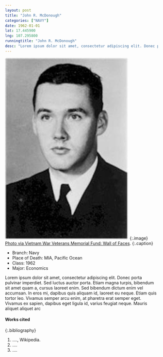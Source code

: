 ```yaml
---
layout: post
title: "John R. McDonough"
categories: ["NAVY"]
date: 1962-01-01
lat: 17.445900
lng: 107.295800
runningtitle: "John R. McDonough"
desc: "Lorem ipsum dolor sit amet, consectetur adipiscing elit. Donec porta pulvinar imperdiet. Sed luctus auctor porta. Etiam magna turpis, bibendum sit amet quam a,"
---
```


![John R. McDonough](images/johnmcdonough.jpg)
   {:.image}
[Photo via Vietnam War Veterans Memorial Fund: Wall of Faces](https://www.vvmf.org/Wall-of-Faces/36556/JOHN-R-MCDONOUGH/).
  {:.caption}

  * Branch: Navy
  * Place of Death: MIA, Pacific Ocean
  * Class: 1962
  * Major: Economics

Lorem ipsum dolor sit amet, consectetur adipiscing elit. Donec porta pulvinar imperdiet. Sed luctus auctor porta. Etiam magna turpis, bibendum sit amet quam a, cursus laoreet enim. Sed bibendum dictum enim vel accumsan. In eros mi, dapibus quis aliquam id, laoreet eu neque. Etiam quis tortor leo. Vivamus semper arcu enim, at pharetra erat semper eget. Vivamus ex sapien, dapibus eget ligula id, varius feugiat neque. Mauris aliquet aliquet arc


#### Works cited

{:.bibliography}
1. ...., Wikipedia.
2. ....
3. ....
